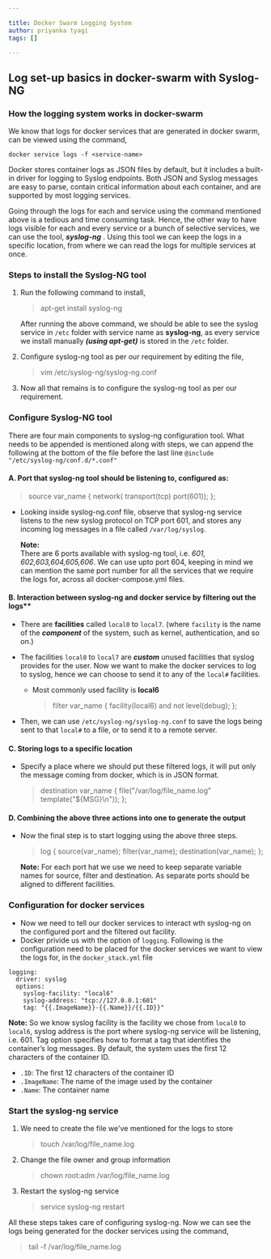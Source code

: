 ```yaml
---

title: Docker Swarm Logging System
author: priyanka tyagi
tags: []

---
```


## Log set-up basics in docker-swarm with Syslog-NG

### How the logging system works in docker-swarm
We know that logs for docker services that are generated in docker swarm, can be viewed using the command,

`docker service logs -f <service-name>`

Docker stores container logs as JSON files by default, but it includes a built-in driver for logging to Syslog endpoints. Both JSON and Syslog messages are easy to parse, contain critical information about each container, and are supported by most logging services. 

Going through the logs for each and service using the command mentioned above is a tedious and time consuming task. Hence, the other way to have logs visible for each and every service or a bunch of selective services, we can use the tool, ***syslog-ng*** . 
Using this tool we can keep the logs in a specific location, from where we can read the logs for multiple services at once.

### Steps to install the Syslog-NG tool
1. Run the following command to install,
	> apt-get install syslog-ng

	After running the above command, we should be able to see the syslog service in `/etc` folder with service name as **syslog-ng**, as every service we install manually ***(using apt-get)*** is stored in the `/etc` folder.

2. Configure syslog-ng tool as per our requirement by editing the file,
	> vim /etc/syslog-ng/syslog-ng.conf
   
3.  Now all that remains is to configure the syslog-ng tool as per our requirement.

### Configure Syslog-NG tool
There are four main components to syslog-ng configuration tool.
What needs to be appended is mentioned along with steps, we can append the following at the bottom of the file before the last line `@include "/etc/syslog-ng/conf.d/*.conf"`

<h4>A. Port that syslog-ng tool should be listening to, configured as:</h4>

> source var_name { network( transport(tcp) port(601)); };

- 	Looking inside syslog-ng.conf file, observe that syslog-ng service listens to the new syslog protocol on TCP port 601, and stores any incoming log messages in a file called `/var/log/syslog`.

	**Note:** 	
	There are 6 ports available with syslog-ng tool, 
		 i.e. *601, 602,603,604,605,606*.
	We can use upto port 604, keeping in mind we can mention the same port number for all the services that we require the logs for, across all docker-compose.yml files.

<h4>B. Interaction between syslog-ng and docker service by filtering out the logs**</h4>

- There are **facilities** called `local0` to `local7`. 
	 (where `facility` is the name of the ***component*** of the system, such as kernel, authentication, and so on.)
	 
-	 The facilities `local0` to `local7` are ***custom*** unused facilities that syslog provides for the user. Now we want to make the docker services to log to syslog,  hence we can choose to send it to any of the `local#` facilities. 
	 - Most commonly used facility is **local6**
		 > filter var_name { facility(local6) and not level(debug); };
	 
-	 Then, we can use `/etc/syslog-ng/syslog-ng.conf` to save the logs being sent to that `local#` to a file, or to send it to a remote server.
 
<h4>C. Storing logs to a specific location</h4>
 
 - Specify a place where we should put these filtered logs, it will put only the message coming from docker, which is in JSON format.
	>  destination var_name { file("/var/log/file_name.log" template("${MSG}\n")); };

<h4>D. Combining the above three actions into one to generate the output</h4>

- Now the final step is to start logging using the above three steps.
	> log { source(var_name); filter(var_name); destination(var_name); };

	**Note:**
	For each port hat we use we need to keep separate variable names for source, filter and destination. As separate ports should be aligned to different facilities.
	 
### Configuration for docker services
 - Now we need to tell our docker services to interact wth syslog-ng on the configured port and the filtered out facility.
 - Docker privide us with the option of `logging`. Following is the configuration need to be placed for the docker services we want to view the logs for, in the `docker_stack.yml` file
```
logging:
  driver: syslog
  options:
    syslog-facility: "local6"
    syslog-address: "tcp://127.0.0.1:601"
    tag: "{{.ImageName}}-{{.Name}}/{{.ID}}"
```
**Note:**
So we know syslog facility is the facility we chose from `local0` to `local6`, syslog address is the port where syslog-ng service will be listening, i.e. 601.
Tag option specifies how to format a tag that identifies the container’s log messages. By default, the system uses the first 12 characters of the container ID.
- `.ID`: The first 12 characters of the container ID
- `.ImageName`: The name of the image used by the container
- `.Name`: The container name

### Start the syslog-ng service

1.  We need to create the file we've mentioned for the logs to store
	> touch /var/log/file_name.log  
2.  Change the file owner and group information
	> chown root:adm /var/log/file_name.log
3.  Restart the syslog-ng service
	>  service syslog-ng restart

All these steps takes care of configuring syslog-ng. Now we can see the logs being generated for the docker services using the command,
> tail -f /var/log/file_name.log
<!--stackedit_data:
eyJoaXN0b3J5IjpbLTE4NDU4ODIzNjEsLTYzMDUwMjU0MywxMz
I4NzkyMzU2LC0xNDQ4NjkyOTI0LDE0MjQyNDg2MTQsLTc2NDcz
NzU2NCwtMTkxMDk3NzExOSwtMTAyMjIwNTAwNSwxMDEyMjU5NT
EwLC0xMTIxMzkxNzI4LDYxODM2NjA4MCwtODgwNTYxOTg3LC00
NzIwNTg5MDksLTE3NTcwOTExMDEsNDYwNzcxODcwXX0=
-->